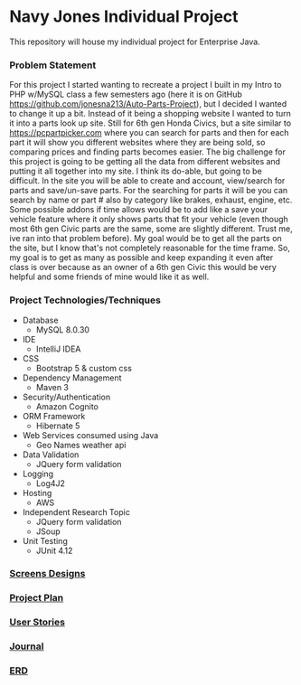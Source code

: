 # Navy Jones Individual Project

This repository will house my individual project for Enterprise Java.

### Problem Statement
For this project I started wanting to recreate a project I built in my Intro to PHP w/MySQL class a few semesters
ago (here it is on GitHub https://github.com/jonesna213/Auto-Parts-Project), but I decided I wanted to change it up a bit. 
Instead of it being a shopping website I wanted to turn it into a parts look up site. Still for 6th gen Honda 
Civics, but a site similar to https://pcpartpicker.com where you can search for parts and then for each part 
it will show you different websites where they are being sold, so comparing prices and finding parts becomes 
easier. The big challenge for this project is going to be getting all the data from different websites and putting
it all together into my site. I think its do-able, but going to be difficult. In the site you will be able to
create and account, view/search for parts and save/un-save parts. For the searching for parts it will be you 
can search by name or part # also by category like brakes, exhaust, engine, etc. Some possible addons if time allows
would be to add like a save your vehicle feature where it only shows parts that fit your vehicle (even though
most 6th gen Civic parts are the same, some are slightly different. Trust me, ive ran into that problem before). 
My goal would be to get all the parts on the site, but I know that's not completely reasonable for the time frame.
So, my goal is to get as many as possible and keep expanding it even after class is over because as an owner of a
6th gen Civic this would be very helpful and some friends of mine would like it as well.

### Project Technologies/Techniques
 * Database
   * MySQL 8.0.30
 * IDE
   * IntelliJ IDEA
 * CSS
   * Bootstrap 5 & custom css
 * Dependency Management
   * Maven 3
 * Security/Authentication
   * Amazon Cognito
 * ORM Framework
   * Hibernate 5
 * Web Services consumed using Java
   * Geo Names weather api
 * Data Validation
   * JQuery form validation
 * Logging
   * Log4J2
 * Hosting
   * AWS
 * Independent Research Topic
   * JQuery form validation
   * JSoup
 * Unit Testing
   * JUnit 4.12

### [Screens Designs](DesignDocuments/ScreenDesign.md)
### [Project Plan](DesignDocuments/ProjectPlan.md)
### [User Stories](DesignDocuments/UserStories.md)
### [Journal](Journal.md)
### [ERD](DesignDocuments/ERD.md)